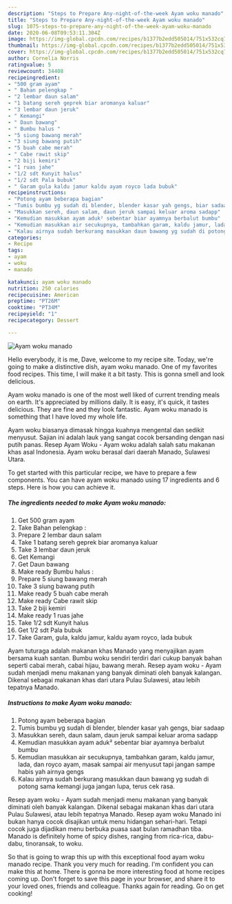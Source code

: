 ```yaml
---
description: "Steps to Prepare Any-night-of-the-week Ayam woku manado"
title: "Steps to Prepare Any-night-of-the-week Ayam woku manado"
slug: 1075-steps-to-prepare-any-night-of-the-week-ayam-woku-manado
date: 2020-06-08T09:53:11.304Z
image: https://img-global.cpcdn.com/recipes/b1377b2edd505014/751x532cq70/ayam-woku-manado-foto-resep-utama.jpg
thumbnail: https://img-global.cpcdn.com/recipes/b1377b2edd505014/751x532cq70/ayam-woku-manado-foto-resep-utama.jpg
cover: https://img-global.cpcdn.com/recipes/b1377b2edd505014/751x532cq70/ayam-woku-manado-foto-resep-utama.jpg
author: Cornelia Norris
ratingvalue: 5
reviewcount: 34408
recipeingredient:
- "500 gram ayam"
- " Bahan pelengkap "
- "2 lembar daun salam"
- "1 batang sereh geprek biar aromanya kaluar"
- "3 lembar daun jeruk"
- " Kemangi"
- " Daun bawang"
- " Bumbu halus "
- "5 siung bawang merah"
- "3 siung bawang putih"
- "5 buah cabe merah"
- " Cabe rawit skip"
- "2 biji kemiri"
- "1 ruas jahe"
- "1/2 sdt Kunyit halus"
- "1/2 sdt Pala bubuk"
- " Garam gula kaldu jamur kaldu ayam royco lada bubuk"
recipeinstructions:
- "Potong ayam beberapa bagian"
- "Tumis bumbu yg sudah di blender, blender kasar yah gengs, biar sadaap"
- "Masukkan sereh, daun salam, daun jeruk sampai keluar aroma sadapp"
- "Kemudian masukkan ayam aduk² sebentar biar ayamnya berbalut bumbu"
- "Kemudian masukkan air secukupnya, tambahkan garam, kaldu jamur, lada, dan royco ayam, masak sampai air menyusut tapi jangan sampe habis yah airnya gengs"
- "Kalau airnya sudah berkurang masukkan daun bawang yg sudah di potong sama kemangi juga jangan lupa, terus cek rasa."
categories:
- Recipe
tags:
- ayam
- woku
- manado

katakunci: ayam woku manado 
nutrition: 250 calories
recipecuisine: American
preptime: "PT26M"
cooktime: "PT34M"
recipeyield: "1"
recipecategory: Dessert

---
```



![Ayam woku manado](https://img-global.cpcdn.com/recipes/b1377b2edd505014/751x532cq70/ayam-woku-manado-foto-resep-utama.jpg)

Hello everybody, it is me, Dave, welcome to my recipe site. Today, we're going to make a distinctive dish, ayam woku manado. One of my favorites food recipes. This time, I will make it a bit tasty. This is gonna smell and look delicious.

Ayam woku manado is one of the most well liked of current trending meals on earth. It's appreciated by millions daily. It is easy, it's quick, it tastes delicious. They are fine and they look fantastic. Ayam woku manado is something that I have loved my whole life.

Ayam woku biasanya dimasak hingga kuahnya mengental dan sedikit menyusut. Sajian ini adalah lauk yang sangat cocok bersanding dengan nasi putih panas. Resep Ayam Woku - Ayam woku adalah salah satu makanan khas asal Indonesia. Ayam woku berasal dari daerah Manado, Sulawesi Utara.


To get started with this particular recipe, we have to prepare a few components. You can have ayam woku manado using 17 ingredients and 6 steps. Here is how you can achieve it.

<!--inarticleads1-->

##### The ingredients needed to make Ayam woku manado:

1. Get 500 gram ayam
1. Take  Bahan pelengkap :
1. Prepare 2 lembar daun salam
1. Take 1 batang sereh geprek biar aromanya kaluar
1. Take 3 lembar daun jeruk
1. Get  Kemangi
1. Get  Daun bawang
1. Make ready  Bumbu halus :
1. Prepare 5 siung bawang merah
1. Take 3 siung bawang putih
1. Make ready 5 buah cabe merah
1. Make ready  Cabe rawit skip
1. Take 2 biji kemiri
1. Make ready 1 ruas jahe
1. Take 1/2 sdt Kunyit halus
1. Get 1/2 sdt Pala bubuk
1. Take  Garam, gula, kaldu jamur, kaldu ayam royco, lada bubuk


Ayam tuturaga adalah makanan khas Manado yang menyajikan ayam bersama kuah santan. Bumbu woku sendiri terdiri dari cukup banyak bahan seperti cabai merah, cabai hijau, bawang merah. Resep ayam woku - Ayam sudah menjadi menu makanan yang banyak diminati oleh banyak kalangan. Dikenal sebagai makanan khas dari utara Pulau Sulawesi, atau lebih tepatnya Manado. 

<!--inarticleads2-->

##### Instructions to make Ayam woku manado:

1. Potong ayam beberapa bagian
1. Tumis bumbu yg sudah di blender, blender kasar yah gengs, biar sadaap
1. Masukkan sereh, daun salam, daun jeruk sampai keluar aroma sadapp
1. Kemudian masukkan ayam aduk² sebentar biar ayamnya berbalut bumbu
1. Kemudian masukkan air secukupnya, tambahkan garam, kaldu jamur, lada, dan royco ayam, masak sampai air menyusut tapi jangan sampe habis yah airnya gengs
1. Kalau airnya sudah berkurang masukkan daun bawang yg sudah di potong sama kemangi juga jangan lupa, terus cek rasa.


Resep ayam woku - Ayam sudah menjadi menu makanan yang banyak diminati oleh banyak kalangan. Dikenal sebagai makanan khas dari utara Pulau Sulawesi, atau lebih tepatnya Manado. Resep ayam woku Manado ini bukan hanya cocok disajikan untuk menu hidangan sehari-hari. Tetapi cocok juga dijadikan menu berbuka puasa saat bulan ramadhan tiba. Manado is definitely home of spicy dishes, ranging from rica-rica, dabu-dabu, tinoransak, to woku. 

So that is going to wrap this up with this exceptional food ayam woku manado recipe. Thank you very much for reading. I'm confident you can make this at home. There is gonna be more interesting food at home recipes coming up. Don't forget to save this page in your browser, and share it to your loved ones, friends and colleague. Thanks again for reading. Go on get cooking!
